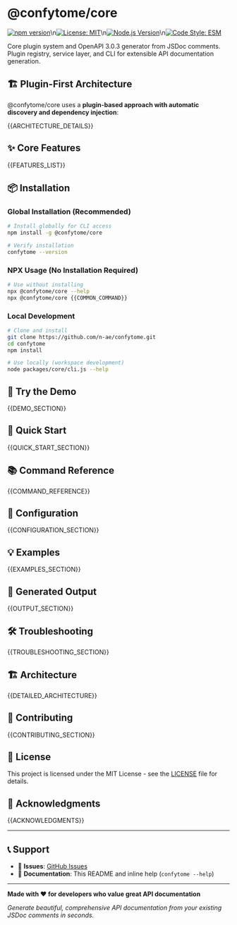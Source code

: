 # @confytome/core

[![npm version](https://badge.fury.io/js/%40confytome%2Fcore.svg)](https://badge.fury.io/js/@confytome/core)\n[![License: MIT](https://img.shields.io/badge/License-MIT-yellow.svg)](https://opensource.org/licenses/MIT)\n[![Node.js Version](https://img.shields.io/badge/node-%3E%3D18-brightgreen)](https://nodejs.org/)\n[![Code Style: ESM](https://img.shields.io/badge/code%20style-ESM-blue)](https://developer.mozilla.org/en-US/docs/Web/JavaScript/Guide/Modules)

Core plugin system and OpenAPI 3.0.3 generator from JSDoc comments. Plugin registry, service layer, and CLI for extensible API documentation generation.

## 🏗️ Plugin-First Architecture

@confytome/core uses a **plugin-based approach with automatic discovery and dependency injection**:

{{ARCHITECTURE_DETAILS}}

## ✨ Core Features

{{FEATURES_LIST}}

## 📦 Installation

### Global Installation (Recommended)

```bash
# Install globally for CLI access
npm install -g @confytome/core

# Verify installation
confytome --version
```

### NPX Usage (No Installation Required)

```bash
# Use without installing
npx @confytome/core --help
npx @confytome/core {{COMMON_COMMAND}}
```

### Local Development

```bash
# Clone and install
git clone https://github.com/n-ae/confytome.git
cd confytome
npm install

# Use locally (workspace development)
node packages/core/cli.js --help
```

## 🎯 Try the Demo

{{DEMO_SECTION}}

## 🚀 Quick Start

{{QUICK_START_SECTION}}

## 📚 Command Reference

{{COMMAND_REFERENCE}}

## 📄 Configuration

{{CONFIGURATION_SECTION}}

## 💡 Examples

{{EXAMPLES_SECTION}}

## 📁 Generated Output

{{OUTPUT_SECTION}}

## 🛠️ Troubleshooting

{{TROUBLESHOOTING_SECTION}}

## 🏗️ Architecture

{{DETAILED_ARCHITECTURE}}

## 🤝 Contributing

{{CONTRIBUTING_SECTION}}

## 📄 License

This project is licensed under the MIT License - see the [LICENSE](LICENSE) file for details.

## 🙏 Acknowledgments

{{ACKNOWLEDGMENTS}}

---

## 📞 Support

- 🐛 **Issues**: [GitHub Issues](https://github.com/n-ae/confytome/issues)
- 📖 **Documentation**: This README and inline help (`confytome --help`)

---

**Made with ❤️ for developers who value great API documentation**

*Generate beautiful, comprehensive API documentation from your existing JSDoc comments in seconds.*